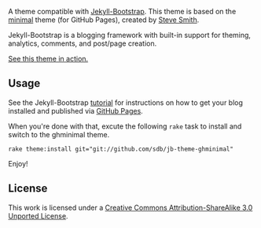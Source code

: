 A theme compatible with [Jekyll-Bootstrap](http://jekyllbootstrap.com). This theme is based on the [minimal](http://github.com/orderedlist/minimal) theme (for GitHub Pages), created by [Steve Smith](https://github.com/orderedlist).

Jekyll-Bootstrap is a blogging framework with built-in support for theming, analytics, comments, and post/page creation.

[See this theme in action.](http://sdb.github.com/)

## Usage

See the Jekyll-Bootstrap [tutorial](http://jekyllbootstrap.com/usage/index.html) for instructions on how to get your blog installed and published via [GitHub Pages](http://pages.github.com/).

When you're done with that, excute the following `rake` task to install and switch to the ghminimal theme.

    rake theme:install git="git://github.com/sdb/jb-theme-ghminimal"

Enjoy!

## License

This work is licensed under a [Creative Commons Attribution-ShareAlike 3.0 Unported License](http://creativecommons.org/licenses/by-sa/3.0/).
